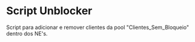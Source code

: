 # Script Unblocker
Script para adicionar e remover clientes da pool \"Clientes_Sem_Bloqueio\" dentro dos NE\'s.

